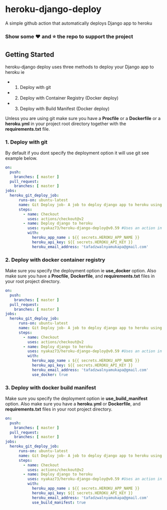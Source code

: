 # heroku-django-deploy
A simple github action that automatically deploys Django app to heroku

### Show some :heart: and :star: the repo to support the project

## Getting Started
heroku-django deploy uses three methods to deploy your Django app to heroku ie
* 1. Deploy with git
* 2. Deploy with Container Registry (Docker deploy)
* 3. Deploy with Build Manifest (Docker deploy)

Unless you are using git make sure you have a **Procfile** or a **Dockerfile**  or a **heroku.yml** in your project root directory together with the **requirements.txt** file.

### 1. Deploy with git
By default if you dont specify the deployment option it will use git see example below.

```yml
on:
  push:
    branches: [ master ]
  pull_request:
    branches: [ master ]
jobs:
  heroku_git_deploy_job:
      runs-on: ubuntu-latest
      name: Git Deploy job- A job to deploy django app to heroku using git
      steps:
        - name: Checkout
          uses: actions/checkout@v2
        - name: Deploy django to heroku
          uses: nyakaz73/heroku-django-deploy@v0.59 #Uses an action in the root directory
          with: 
            heroku_app_name : ${{ secrets.HEROKU_APP_NAME }}
            heroku_api_key: ${{ secrets.HEROKU_API_KEY }}
            heroku_email_address: 'tafadzwalnyamukapa@gmail.com'
```
### 2. Deploy with docker container registry
Make sure you specify the deployment option ie **use_docker** option.
Also make sure you have a **Procfile**, **Dockerfile**, and **requirements.txt** files in your root project directory.
```yml
on:
  push:
    branches: [ master ]
  pull_request:
    branches: [ master ]
jobs:
  heroku_git_deploy_job:
      runs-on: ubuntu-latest
      name: Git Deploy job- A job to deploy django app to heroku using git
      steps:
        - name: Checkout
          uses: actions/checkout@v2
        - name: Deploy django to heroku
          uses: nyakaz73/heroku-django-deploy@v0.59 #Uses an action in the root directory
          with: 
            heroku_app_name : ${{ secrets.HEROKU_APP_NAME }}
            heroku_api_key: ${{ secrets.HEROKU_API_KEY }}
            heroku_email_address: 'tafadzwalnyamukapa@gmail.com'
            use_docker: true
```

### 3. Deploy with docker build manifest
Make sure you specify the deployment option ie **use_build_manifest** option.
Also make sure you have a **heroku.yml** or **Dockerfile**, and **requirements.txt** files in your root project directory.

```yml
on:
  push:
    branches: [ master ]
  pull_request:
    branches: [ master ]
jobs:
  heroku_git_deploy_job:
      runs-on: ubuntu-latest
      name: Git Deploy job- A job to deploy django app to heroku using git
      steps:
        - name: Checkout
          uses: actions/checkout@v2
        - name: Deploy django to heroku
          uses: nyakaz73/heroku-django-deploy@v0.59 #Uses an action in the root directory
          with: 
            heroku_app_name : ${{ secrets.HEROKU_APP_NAME }}
            heroku_api_key: ${{ secrets.HEROKU_API_KEY }}
            heroku_email_address: 'tafadzwalnyamukapa@gmail.com'
            use_build_manifest: true
```